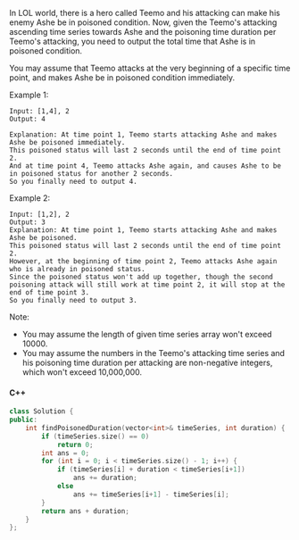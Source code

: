 In LOL world, there is a hero called Teemo and his attacking can make his enemy Ashe be in poisoned condition. Now, given the Teemo's attacking ascending time series towards Ashe and the poisoning time duration per Teemo's attacking, you need to output the total time that Ashe is in poisoned condition.

You may assume that Teemo attacks at the very beginning of a specific time point, and makes Ashe be in poisoned condition immediately.

Example 1:

```
Input: [1,4], 2
Output: 4

Explanation: At time point 1, Teemo starts attacking Ashe and makes Ashe be poisoned immediately.
This poisoned status will last 2 seconds until the end of time point 2.
And at time point 4, Teemo attacks Ashe again, and causes Ashe to be in poisoned status for another 2 seconds.
So you finally need to output 4.
```

Example 2:

```
Input: [1,2], 2
Output: 3
Explanation: At time point 1, Teemo starts attacking Ashe and makes Ashe be poisoned.
This poisoned status will last 2 seconds until the end of time point 2.
However, at the beginning of time point 2, Teemo attacks Ashe again who is already in poisoned status.
Since the poisoned status won't add up together, though the second poisoning attack will still work at time point 2, it will stop at the end of time point 3.
So you finally need to output 3.
```

Note:

- You may assume the length of given time series array won't exceed 10000.
- You may assume the numbers in the Teemo's attacking time series and his poisoning time duration per attacking are non-negative integers, which won't exceed 10,000,000.

#### C++

```cpp
class Solution {
public:
    int findPoisonedDuration(vector<int>& timeSeries, int duration) {
        if (timeSeries.size() == 0)
            return 0;
        int ans = 0;
        for (int i = 0; i < timeSeries.size() - 1; i++) {
            if (timeSeries[i] + duration < timeSeries[i+1])
                ans += duration;
            else
                ans += timeSeries[i+1] - timeSeries[i];
        }
        return ans + duration;
    }
};
```
